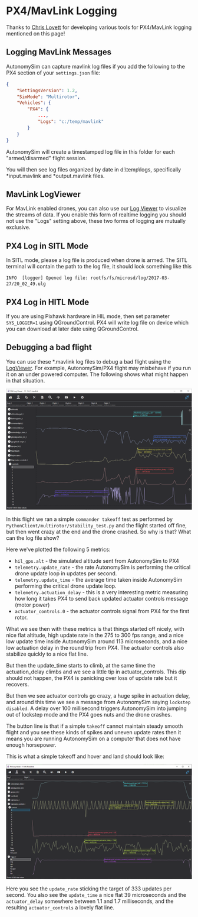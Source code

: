 # PX4/MavLink Logging

Thanks to [Chris Lovett](https://github.com/clovett) for developing various tools for PX4/MavLink logging mentioned on this page!

## Logging MavLink Messages

AutonomySim can capture mavlink log files if you add the following to the PX4 section of your `settings.json` file:

```json
{
    "SettingsVersion": 1.2,
    "SimMode": "Multirotor",
    "Vehicles": {
        "PX4": {
            ...,
            "Logs": "c:/temp/mavlink"
        }
    }
}
```

AutonomySim will create a timestamped log file in this folder for each "armed/disarmed" flight session.

You will then see log files organized by date in d:\temp\logs, specifically *input.mavlink and *output.mavlink files.

## MavLink LogViewer

For MavLink enabled drones, you can also use our [Log Viewer](log_viewer.md) to visualize the streams of data. If you enable this form of realtime logging you should not use the "Logs" setting above, these two forms of logging are mutually exclusive.

## PX4 Log in SITL Mode

In SITL mode, please a log file is produced when drone is armed. The SITL terminal will contain the path to the log file, it should look something like this

```shell
INFO  [logger] Opened log file: rootfs/fs/microsd/log/2017-03-27/20_02_49.ulg
```

## PX4 Log in HITL Mode

If you are using Pixhawk hardware in HIL mode, then set parameter `SYS_LOGGER=1`
using QGroundControl. PX4 will write log file on device which you can download at later date using QGroundControl.

## Debugging a bad flight

You can use these *.mavlink log files to debug a bad flight using the [LogViewer](log_viewer.md). For example, AutonomySim/PX4 flight may misbehave if you run it on an under powered computer. The following shows what might happen in that situation.

![screenshot](images/px4_debugging.png)

In this flight we ran a simple `commander takeoff` test as performed by `PythonClient/multirotor/stability_test.py` and the flight started off fine, but then went crazy at the end and the drone crashed. So why is that?  What can the log file show?

Here we've plotted the following 5 metrics:

- `hil_gps.alt` - the simulated altitude sent from AutonomySim to PX4
- `telemetry.update_rate` - the rate AutonomySim is performing the critical drone update loop in updates per second.
- `telemetry.update_time` - the average time taken inside AutonomySim performing the critical drone update loop.
- `telemetry.actuation_delay` - this is a very interesting metric measuring how long it takes PX4 to send back updated actuator controls message (motor power)
- `actuator_controls.0` - the actuator controls signal from PX4 for the first rotor.

What we see then with these metrics is that things started off nicely, with nice flat altitude, high update rate in the 275 to 300 fps range, and a nice low update time inside AutonomySim around 113 microseconds, and a nice low actuation delay in the round trip from PX4.  The actuator controls also stabilize quickly to a nice flat line.

But then the update_time starts to climb, at the same time the actuation_delay climbs and we see a little tip in actuator_controls. This dip should not happen, the PX4 is panicking over loss of update rate but it recovers.

But then we see actuator controls go crazy, a huge spike in actuation delay, and around this time we see a message from AutonomySim saying `lockstep disabled`.  A delay over 100 millisecond triggers AutonomySim into jumping out of lockstep mode and the PX4 goes nuts and the drone crashes.

The button line is that if a simple `takeoff` cannot maintain steady smooth flight and you see these kinds of spikes and uneven update rates then it means you are running AutonomySim on a computer that does not have enough horsepower.

This is what a simple takeoff and hover and land should look like:

![nice](images/px4_nice.png)

Here you see the `update_rate` sticking the target of 333 updates per second. You also see the `update_time` a nice flat 39 microseconds and the `actuator_delay` somewhere between 1.1 and 1.7 milliseconds, and the resulting `actuator_controls` a lovely flat line.
